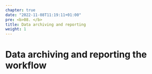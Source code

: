 ```yaml
---
chapter: true
date: "2022-11-08T11:19:11+01:00"
pre: <b>08. </b>
title: Data archiving and reporting
weight: 1
---
```


# Data archiving and reporting the workflow
